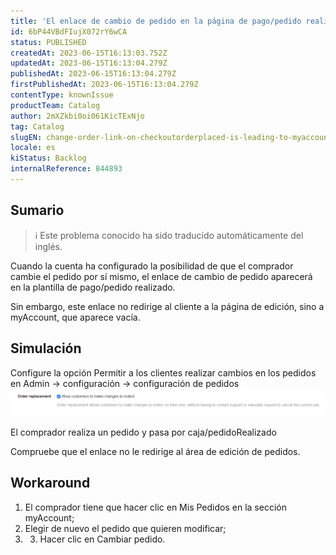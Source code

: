 ```yaml
---
title: 'El enlace de cambio de pedido en la página de pago/pedido realizado lleva a myAccount en lugar de a la página de pedido.'
id: 6bP44VBdFIujX072rY6wCA
status: PUBLISHED
createdAt: 2023-06-15T16:13:03.752Z
updatedAt: 2023-06-15T16:13:04.279Z
publishedAt: 2023-06-15T16:13:04.279Z
firstPublishedAt: 2023-06-15T16:13:04.279Z
contentType: knownIssue
productTeam: Catalog
author: 2mXZkbi0oi061KicTExNjo
tag: Catalog
slugEN: change-order-link-on-checkoutorderplaced-is-leading-to-myaccount-instead-of-the-order-page
locale: es
kiStatus: Backlog
internalReference: 844893
---
```


## Sumario

>ℹ️ Este problema conocido ha sido traducido automáticamente del inglés.


Cuando la cuenta ha configurado la posibilidad de que el comprador cambie el pedido por sí mismo, el enlace de cambio de pedido aparecerá en la plantilla de pago/pedido realizado.

Sin embargo, este enlace no redirige al cliente a la página de edición, sino a myAccount, que aparece vacía.



##

## Simulación


Configure la opción Permitir a los clientes realizar cambios en los pedidos en Admin -> configuración -> configuración de pedidos
 ![](https://raw.githubusercontent.com/vtexdocs/help-center-content/refs/heads/main/docs/es/known-issues/Catalog/el-enlace-de-cambio-de-pedido-en-la-pagina-de-pagopedido-realizado-lleva-a-myaccount-en-lugar-de-a-la-pagina-de-pedido_1.png)

El comprador realiza un pedido y pasa por caja/pedidoRealizado

Compruebe que el enlace no le redirige al área de edición de pedidos.



## Workaround



1. El comprador tiene que hacer clic en Mis Pedidos en la sección myAccount;
2. Elegir de nuevo el pedido que quieren modificar;
3. 3. Hacer clic en Cambiar pedido.






